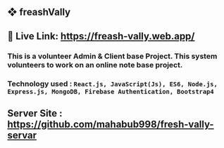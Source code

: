 ## ❖ freashVally
## 🔗 Live Link: https://freash-vally.web.app/
### This is a volunteer Admin & Client base Project. This system volunteers to work on an online note base project.

### Technology used : `React.js, JavaScript(Js), ES6, Node.js, Express.js, MongoDB, Firebase Authentication, Bootstrap4`

## Server Site : https://github.com/mahabub998/fresh-vally-servar
